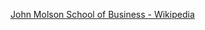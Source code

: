 ﻿[John Molson School of Business - Wikipedia](https://en.wikipedia.org/wiki/John_Molson_School_of_Business)